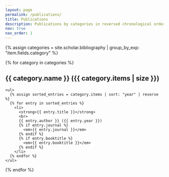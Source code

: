 ```yaml
---
layout: page
permalink: /publications/
title: Publications
description: Publications by categories in reversed chronological order. Generated by Jekyll-Scholar.
nav: true
nav_order: 1
---
```


<!-- _pages/publications.md -->
<div class="publications">

  {% assign categories = site.scholar.bibliography | group_by_exp: "item.fields.category" %}
  
  {% for category in categories %}
    <h2>{{ category.name }} ({{ category.items | size }})</h2>
    
    <ul>
      {% assign sorted_entries = category.items | sort: "year" | reverse %}
      {% for entry in sorted_entries %}
        <li>
          <strong>{{ entry.title }}</strong> 
          <br>
          {{ entry.author }} ({{ entry.year }}) 
          {% if entry.journal %} 
            <em>{{ entry.journal }}</em> 
          {% endif %}
          {% if entry.booktitle %}
            <em>{{ entry.booktitle }}</em> 
          {% endif %}
        </li>
      {% endfor %}
    </ul>
    
  {% endfor %}
  
</div>
